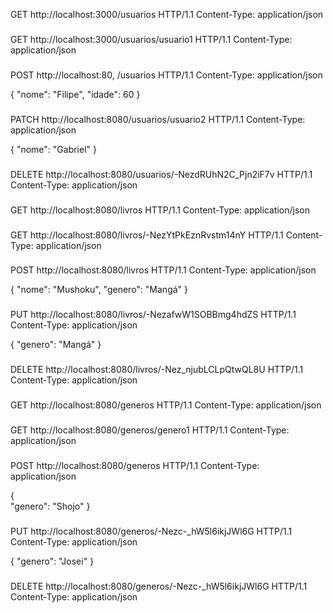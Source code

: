 GET http://localhost:3000/usuarios HTTP/1.1
Content-Type: application/json
###

GET http://localhost:3000/usuarios/usuario1 HTTP/1.1
Content-Type: application/json
###

POST http://localhost:80,
/usuarios HTTP/1.1
Content-Type: application/json

{
    "nome": "Filipe",
        "idade": 60
}
###
PATCH http://localhost:8080/usuarios/usuario2 HTTP/1.1
Content-Type: application/json

{
    "nome": "Gabriel"
}

###
DELETE http://localhost:8080/usuarios/-NezdRUhN2C_Pjn2iF7v HTTP/1.1
Content-Type: application/json
###



GET http://localhost:8080/livros HTTP/1.1
Content-Type: application/json
###

GET http://localhost:8080/livros/-NezYtPkEznRvstm14nY HTTP/1.1
Content-Type: application/json
###

POST http://localhost:8080/livros HTTP/1.1
Content-Type: application/json

{
    "nome": "Mushoku",
    "genero": "Mangá"
}
###
PUT http://localhost:8080/livros/-NezafwW1SOBBmg4hdZS HTTP/1.1
Content-Type: application/json

{
    "genero": "Mangá"
}
###

DELETE http://localhost:8080/livros/-Nez_njubLCLpQtwQL8U HTTP/1.1
Content-Type: application/json
###



GET http://localhost:8080/generos HTTP/1.1
Content-Type: application/json
###

GET http://localhost:8080/generos/genero1 HTTP/1.1
Content-Type: application/json
###

POST http://localhost:8080/generos HTTP/1.1
Content-Type: application/json

{   
    "genero": "Shojo"
}

###
PUT http://localhost:8080/generos/-Nezc-_hW5l6ikjJWl6G HTTP/1.1
Content-Type: application/json

{
    "genero": "Josei"
}
###

DELETE http://localhost:8080/generos/-Nezc-_hW5l6ikjJWl6G HTTP/1.1
Content-Type: application/json
###



